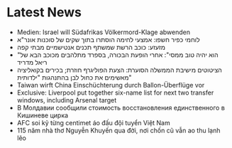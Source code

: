 # Latest News
-  Medien: Israel will Südafrikas Völkermord-Klage abwenden
-  לוחמי כפיר חשפו: אמצעי לחימה הוסתרו בתוך שקים של סוכנות אונר"א
-  מזעזע: כוכב הרשת שמשתף תכנים אנטישמיים מבתי קפה
-  "הוא יהיה טוב ממסי": אחרי הופעת הבכורה, בספרד מתלהבים מכוכב הבא של ריאל מדריד
-  הציטוטים מישיבת הממשלה הסוערת: הצעת הפוליגרף חוזרת; בכירים בקואליציה מאשימים את כחול לבן בהתנהגות "ילדותית"
-  Taiwan wirft China Einschüchterung durch Ballon-Überflüge vor
-  Exclusive: Liverpool put together six-name list for next two transfer windows, including Arsenal target
-  В Молдавии сообщили стоимость восстановления единственного в Кишиневе цирка
-  AFC soi kỹ từng centimet áo đấu đội tuyển Việt Nam
-  115 năm nhà thơ Nguyễn Khuyến qua đời, nơi chốn cũ vẫn ao thu lạnh lẽo
